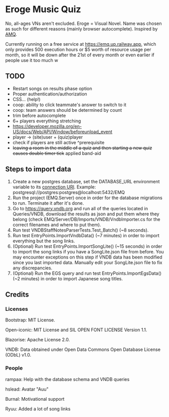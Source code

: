 # Eroge Music Quiz

No, all-ages VNs aren't excluded. Eroge = Visual Novel. Name was chosen as such for different reasons (mainly browser
autocomplete). Inspired by [AMQ](https://animemusicquiz.com/).

Currently running on a free service at https://emq.up.railway.app, which only provides 500 execution hours or $5 worth
of resource usage per month, so it will be down after the 21st of every month or even earlier if people use it too much
w

## TODO

* Restart songs on results phase option
* Proper authentication/authorization
* CSS... (help!)
* coop: ability to click teammate's answer to switch to it
* coop: team answers should be determined by count
* trim before autocomplete
* 6+ players everything stretching
* https://developer.mozilla.org/en-US/docs/Web/API/Window/beforeunload_event
* player -> (site)user + (quiz)player
* check if players are still active ^prerequisite
* ~~leaving a room in the middle of a quiz and then starting a new quiz causes double timer tick~~ applied band-aid

## Steps to import data

1. Create a new postgres database, set the DATABASE_URL environment variable to
   its [connection URI](https://www.postgresql.org/docs/current/libpq-connect.html#LIBPQ-CONNSTRING). Example:
   postgresql://postgres:postgres@localhost:5432/EMQ
2. Run the project (EMQ.Server) once in order for the database migrations to run. Terminate it after it's done.
3. Go to https://query.vndb.org and run all of the queries located in Queries/VNDB, download the results as json and put
   them where they belong (check EMQ/Server/DB/Imports/VNDB/VndbImporter.cs for the correct filenames and where to put them).
4. Run test VNDBStaffNotesParserTests.Test_Batch() (~8 seconds).
5. Run test EntryPoints.ImportVndbData() (~7 minutes) in order to import everything but the song links.
6. (Optional) Run test EntryPoints.ImportSongLite() (~15 seconds) in order to import the song links if you have a
   SongLite.json file from before. You may encounter exceptions on this step if VNDB data has been modified since you
   last imported data. Manually edit your SongLite.json file to fix any discrepancies.
7. (Optional) Run the EGS query and run test EntryPoints.ImportEgsData() (~2 minutes) in order to import Japanese song titles.

## Credits

### Licenses

Bootstrap: MIT License.

Open-iconic: MIT License and SIL OPEN FONT LICENSE Version 1.1.

Blazorise: Apache License 2.0.

VNDB: Data obtained under Open Data Commons Open Database License (ODbL) v1.0.

### People

rampaa: Help with the database schema and VNDB queries

hslead: Avatar "Auu"

Burnal: Motivational support

Ryuu: Added a lot of song links
